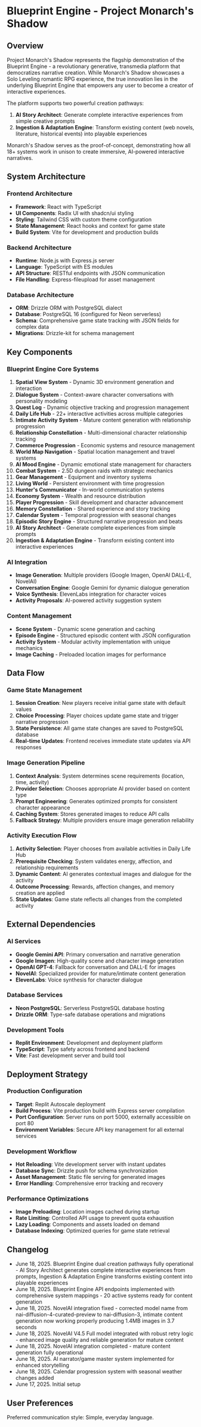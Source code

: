 # Blueprint Engine - Project Monarch's Shadow

## Overview

Project Monarch's Shadow represents the flagship demonstration of the Blueprint Engine - a revolutionary generative, transmedia platform that democratizes narrative creation. While Monarch's Shadow showcases a Solo Leveling romantic RPG experience, the true innovation lies in the underlying Blueprint Engine that empowers any user to become a creator of interactive experiences.

The platform supports two powerful creation pathways:
1. **AI Story Architect**: Generate complete interactive experiences from simple creative prompts
2. **Ingestion & Adaptation Engine**: Transform existing content (web novels, literature, historical events) into playable experiences

Monarch's Shadow serves as the proof-of-concept, demonstrating how all 18+ systems work in unison to create immersive, AI-powered interactive narratives.

## System Architecture

### Frontend Architecture
- **Framework**: React with TypeScript
- **UI Components**: Radix UI with shadcn/ui styling
- **Styling**: Tailwind CSS with custom theme configuration
- **State Management**: React hooks and context for game state
- **Build System**: Vite for development and production builds

### Backend Architecture
- **Runtime**: Node.js with Express.js server
- **Language**: TypeScript with ES modules
- **API Structure**: RESTful endpoints with JSON communication
- **File Handling**: Express-fileupload for asset management

### Database Architecture
- **ORM**: Drizzle ORM with PostgreSQL dialect
- **Database**: PostgreSQL 16 (configured for Neon serverless)
- **Schema**: Comprehensive game state tracking with JSON fields for complex data
- **Migrations**: Drizzle-kit for schema management

## Key Components

### Blueprint Engine Core Systems
1. **Spatial View System** - Dynamic 3D environment generation and interaction
2. **Dialogue System** - Context-aware character conversations with personality modeling
3. **Quest Log** - Dynamic objective tracking and progression management
4. **Daily Life Hub** - 22+ interactive activities across multiple categories
5. **Intimate Activity System** - Mature content generation with relationship progression
6. **Relationship Constellation** - Multi-dimensional character relationship tracking
7. **Commerce Progression** - Economic systems and resource management
8. **World Map Navigation** - Spatial location management and travel systems
9. **AI Mood Engine** - Dynamic emotional state management for characters
10. **Combat System** - 2.5D dungeon raids with strategic mechanics
11. **Gear Management** - Equipment and inventory systems
12. **Living World** - Persistent environment with time progression
13. **Hunter's Communicator** - In-world communication systems
14. **Economy System** - Wealth and resource distribution
15. **Player Progression** - Skill development and character advancement
16. **Memory Constellation** - Shared experience and story tracking
17. **Calendar System** - Temporal progression with seasonal changes
18. **Episodic Story Engine** - Structured narrative progression and beats
19. **AI Story Architect** - Generate complete experiences from simple prompts
20. **Ingestion & Adaptation Engine** - Transform existing content into interactive experiences

### AI Integration
- **Image Generation**: Multiple providers (Google Imagen, OpenAI DALL-E, NovelAI)
- **Conversation Engine**: Google Gemini for dynamic dialogue generation
- **Voice Synthesis**: ElevenLabs integration for character voices
- **Activity Proposals**: AI-powered activity suggestion system

### Content Management
- **Scene System** - Dynamic scene generation and caching
- **Episode Engine** - Structured episodic content with JSON configuration
- **Activity System** - Modular activity implementation with unique mechanics
- **Image Caching** - Preloaded location images for performance

## Data Flow

### Game State Management
1. **Session Creation**: New players receive initial game state with default values
2. **Choice Processing**: Player choices update game state and trigger narrative progression
3. **State Persistence**: All game state changes are saved to PostgreSQL database
4. **Real-time Updates**: Frontend receives immediate state updates via API responses

### Image Generation Pipeline
1. **Context Analysis**: System determines scene requirements (location, time, activity)
2. **Provider Selection**: Chooses appropriate AI provider based on content type
3. **Prompt Engineering**: Generates optimized prompts for consistent character appearance
4. **Caching System**: Stores generated images to reduce API calls
5. **Fallback Strategy**: Multiple providers ensure image generation reliability

### Activity Execution Flow
1. **Activity Selection**: Player chooses from available activities in Daily Life Hub
2. **Prerequisite Checking**: System validates energy, affection, and relationship requirements
3. **Dynamic Content**: AI generates contextual images and dialogue for the activity
4. **Outcome Processing**: Rewards, affection changes, and memory creation are applied
5. **State Updates**: Game state reflects all changes from the completed activity

## External Dependencies

### AI Services
- **Google Gemini API**: Primary conversation and narrative generation
- **Google Imagen**: High-quality scene and character image generation
- **OpenAI GPT-4**: Fallback for conversation and DALL-E for images
- **NovelAI**: Specialized provider for mature/intimate content generation
- **ElevenLabs**: Voice synthesis for character dialogue

### Database Services
- **Neon PostgreSQL**: Serverless PostgreSQL database hosting
- **Drizzle ORM**: Type-safe database operations and migrations

### Development Tools
- **Replit Environment**: Development and deployment platform
- **TypeScript**: Type safety across frontend and backend
- **Vite**: Fast development server and build tool

## Deployment Strategy

### Production Configuration
- **Target**: Replit Autoscale deployment
- **Build Process**: Vite production build with Express server compilation
- **Port Configuration**: Server runs on port 5000, externally accessible on port 80
- **Environment Variables**: Secure API key management for all external services

### Development Workflow
- **Hot Reloading**: Vite development server with instant updates
- **Database Sync**: Drizzle push for schema synchronization
- **Asset Management**: Static file serving for generated images
- **Error Handling**: Comprehensive error tracking and recovery

### Performance Optimizations
- **Image Preloading**: Location images cached during startup
- **Rate Limiting**: Controlled API usage to prevent quota exhaustion
- **Lazy Loading**: Components and assets loaded on demand
- **Database Indexing**: Optimized queries for game state retrieval

## Changelog
- June 18, 2025. Blueprint Engine dual creation pathways fully operational - AI Story Architect generates complete interactive experiences from prompts, Ingestion & Adaptation Engine transforms existing content into playable experiences
- June 18, 2025. Blueprint Engine API endpoints implemented with comprehensive system mappings - 20 active systems ready for content generation
- June 18, 2025. NovelAI integration fixed - corrected model name from nai-diffusion-4-curated-preview to nai-diffusion-3, intimate content generation now working properly producing 1.4MB images in 3.7 seconds
- June 18, 2025. NovelAI V4.5 Full model integrated with robust retry logic - enhanced image quality and reliable generation for mature content
- June 18, 2025. NovelAI integration completed - mature content generation fully operational
- June 18, 2025. AI narrator/game master system implemented for enhanced storytelling
- June 18, 2025. Calendar progression system with seasonal weather changes added
- June 17, 2025. Initial setup

## User Preferences
Preferred communication style: Simple, everyday language.